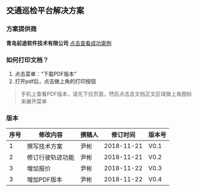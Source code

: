 ## 交通巡检平台解决方案 


### 方案提供商
**青岛前途软件技术有限公司**
[点击查看成功案例](http://www.yinbin.ink/project/)


### 如何打印文档？
1. 点击菜单：“下载PDF版本”
2. 打开pdf后，点击做上角的打印按钮

> 手机上查看PDF版本，请先下拉页面，然后点击击文档正文区域做上角图标来展开菜单<i class="fa fa-align-justify"></i>

### 版本
|  序号 |  修改内容 | 撰稿人 | 修订时间 | 版本号 |
|---|---|---|---|---|
| 1 |  撰写技术方案 |  尹彬 |  2018-11-21   |  V0.1  |
| 2 |  修订行驶轨迹功能 |  尹彬 |  2018-11-21   |  V0.2  |
| 3 |  增加报价 |  尹彬 |  2018-11-22   |  V0.3  |
| 3 |  增加PDF版本 |  尹彬 |  2018-11-22   |  V0.4  |



